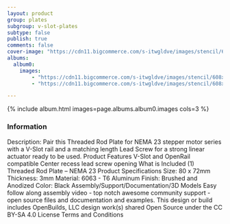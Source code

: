 ```yaml
---
layout: product
group: plates
subgroup: v-slot-plates
subtype: false
publish: true
comments: false
cover-image: "https://cdn11.bigcommerce.com/s-itwgldve/images/stencil/608x608/products/214/3721/Threaded_Rod_Plate-_NEMA_23_Stepper_Motor_Profile_Picture__82374.1675310614.png?c=2"
albums:
  album0:
    images:
        - "https://cdn11.bigcommerce.com/s-itwgldve/images/stencil/608x608/products/214/3721/Threaded_Rod_Plate-_NEMA_23_Stepper_Motor_Profile_Picture__82374.1675310614.png?c=2"
        - "https://cdn11.bigcommerce.com/s-itwgldve/images/stencil/608x608/products/214/2523/vslot_NEMA23_actuator_bundle_i2_w_1__26803.1675310614.jpg?c=2"

---
```


{% include album.html images=page.albums.album0.images cols=3 %}

### Information

Description:
 Pair this Threaded Rod Plate for NEMA 23 stepper motor series with a V-Slot rail and a matching length Lead Screw for a strong linear actuator ready to be used. Product Features  V-Slot and OpenRail compatible Center recess lead screw opening  What is Included  (1) Threaded Rod Plate – NEMA 23  Product Specifications  Size: 80 x 72mm Thickness: 3mm Material: 6063 - T6 Aluminum Finish: Brushed and Anodized Color: Black   Assembly/Support/Documentation/3D Models   Easy follow along assembly video - top notch awesome community support - open source files and documentation and examples. This design or build includes  OpenBuilds, LLC design work(s) shared Open Source under the CC BY-SA 4.0 License Terms and Conditions  

